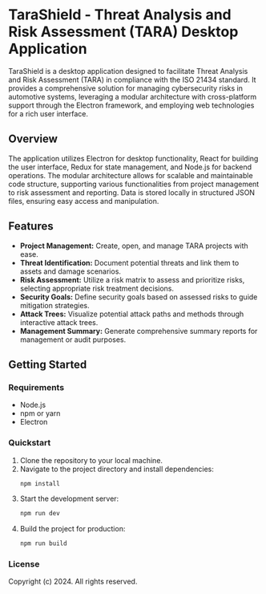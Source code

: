 # TaraShield - Threat Analysis and Risk Assessment (TARA) Desktop Application

TaraShield is a desktop application designed to facilitate Threat Analysis and Risk Assessment (TARA) in compliance with the ISO 21434 standard. It provides a comprehensive solution for managing cybersecurity risks in automotive systems, leveraging a modular architecture with cross-platform support through the Electron framework, and employing web technologies for a rich user interface.

## Overview

The application utilizes Electron for desktop functionality, React for building the user interface, Redux for state management, and Node.js for backend operations. The modular architecture allows for scalable and maintainable code structure, supporting various functionalities from project management to risk assessment and reporting. Data is stored locally in structured JSON files, ensuring easy access and manipulation.

## Features

- **Project Management:** Create, open, and manage TARA projects with ease.
- **Threat Identification:** Document potential threats and link them to assets and damage scenarios.
- **Risk Assessment:** Utilize a risk matrix to assess and prioritize risks, selecting appropriate risk treatment decisions.
- **Security Goals:** Define security goals based on assessed risks to guide mitigation strategies.
- **Attack Trees:** Visualize potential attack paths and methods through interactive attack trees.
- **Management Summary:** Generate comprehensive summary reports for management or audit purposes.

## Getting Started

### Requirements

- Node.js
- npm or yarn
- Electron

### Quickstart

1. Clone the repository to your local machine.
2. Navigate to the project directory and install dependencies:
   ```bash
   npm install
   ```
3. Start the development server:
   ```bash
   npm run dev
   ```
4. Build the project for production:
   ```bash
   npm run build
   ```

### License

Copyright (c) 2024. All rights reserved.